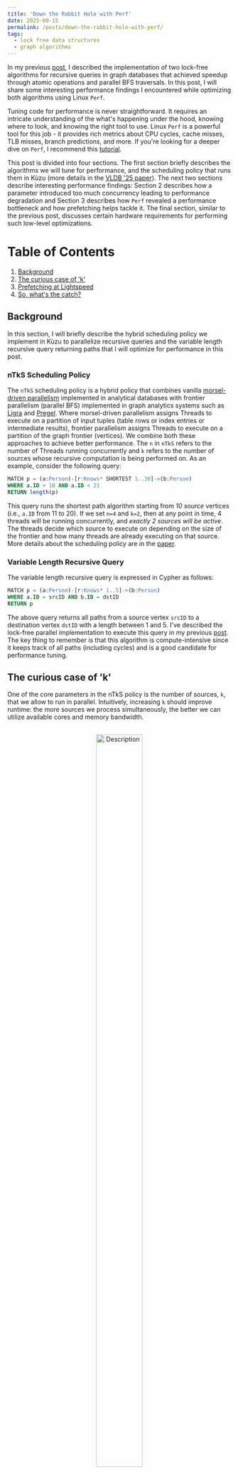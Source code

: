 ```yaml
---
title: 'Down the Rabbit Hole with Perf'
date: 2025-09-15
permalink: /posts/down-the-rabbit-hole-with-perf/
tags:
  - lock free data structures
  - graph algorithms
---
```


In my previous [post](https://anuchak.github.io/posts/anatomy-of-a-lock-free-algorithm/), I described
the implementation of two lock-free algorithms for recursive queries in graph databases that achieved speedup
through atomic operations and parallel BFS traversals. In this post, I will share some interesting performance
findings I encountered while optimizing both algorithms using Linux `Perf`.

Tuning code for performance is never straightforward. It requires an intricate understanding of the what's
happening under the hood, knowing where to look, and knowing the right tool to use. Linux `Perf` is a powerful
tool for this job - it provides rich metrics about CPU cycles, cache misses, TLB misses, branch predictions, and
more. If you're looking for a deeper dive on `Perf`, I recommend this [tutorial](https://github.com/NAThompson/performance_tuning_tutorial).

This post is divided into four sections. The first section briefly describes the algorithms we will tune for performance,
and the scheduling policy that runs them in Kùzu (more details in the [VLDB '25 paper](https://arxiv.org/abs/2508.19379)).
The next two sections describe interesting performance findings: Section 2 describes how a parameter introduced
too much concurrency leading to performance degradation and Section 3 describes how `Perf` revealed a performance 
bottleneck and how prefetching helps tackle it. The final section, similar to the previous post, discusses certain
hardware requirements for performing such low-level optimizations.

# Table of Contents
1. [Background](#Background)
2. [The curious case of 'k'](#the-curious-case-of-k)
3. [Prefetching at Lightspeed](#prefetching-at-lightspeed)
4. [So, what's the catch?](#so-whats-the-catch)


## Background

In this section, I will briefly describe the hybrid scheduling policy we implement in Kùzu to parallelize recursive
queries and the variable length recursive query returning paths that I will optimize for performance in this post.

### nTkS Scheduling Policy

The `nTkS` scheduling policy is a hybrid policy that combines vanilla [morsel-driven parallelism](https://db.in.tum.de/~leis/papers/morsels.pdf)
implemented in analytical databases with frontier parallelism (parallel BFS) implemented in graph analytics systems such
as [Ligra](https://jshun.csail.mit.edu/ligra.pdf) and [Pregel](https://15799.courses.cs.cmu.edu/fall2013/static/papers/p135-malewicz.pdf).
Where morsel-driven parallelism assigns Threads to execute on a partition of input tuples (table rows or index entries 
or intermediate results), frontier parallelism assigns Threads to execute on a partition of the graph frontier (vertices).
We combine both these approaches to achieve better performance. The `n` in `nTkS` refers to the 
number of Threads running concurrently and `k` refers to the number of sources whose recursive computation is being performed on.
As an example, consider the following query:

```sql
MATCH p = (a:Person)-[r:Knows* SHORTEST 1..30]->(b:Person)
WHERE a.ID > 10 AND a.ID < 21
RETURN length(p)
```

This query runs the shortest path algorithm starting from _10 source_ vertices (i.e., `a.ID` from 11 to 20).
If we set `n=4` and `k=2`, then at any point in time, 4 threads will be running concurrently, and _exactly 2 sources will
be active_. The threads decide which source to execute on depending on the size of the frontier and how many threads are
already executing on that source. More details about the scheduling policy are in the [paper](https://arxiv.org/abs/2508.19379).

### Variable Length Recursive Query

The variable length recursive query is expressed in Cypher as follows:

```sql
MATCH p = (a:Person)-[r:Knows* 1..5]->(b:Person)
WHERE a.ID = srcID AND b.ID = dstID
RETURN p
```

The above query returns all paths from a source vertex `srcID` to a destination vertex `dstID` with a length between 1 and 5.
I've described the lock-free parallel implementation to execute this query in my previous [post](https://anuchak.github.io/posts/anatomy-of-a-lock-free-algorithm/). 
The key thing to remember is that this algorithm is compute-intensive since it keeps track of all paths (including cycles)
and is a good candidate for performance tuning.

## The curious case of 'k'

One of the core parameters in the nTkS policy is the number of sources, `k`, that we allow to run in parallel. 
Intuitively, increasing `k` should improve runtime: the more sources we process simultaneously, the better we can utilize
available cores and memory bandwidth.

<br>
<div style="text-align: center;">
  <figure style="display: inline-block; margin: 0;">
    <img src="/images/nTkS_policy.png" alt="Description" style="width: 65%;" />
    <figcaption style="text-align: center; font-size: 1.1rem;"><strong>Figure a</strong>: nTkS Runtime Policy </figcaption>
  </figure>
</div>
<br>

An alternative and more simple scheduling policy would be to simply run a single source at a time and parallelize
with all available threads. Then we don't need to worry about assigning threads to multiple source. However, this approach
leads to underutilization in practice since we are not able to parallelize a single source enough and get enough throughput.
We tested varying `k` on the following real-world + synthetic datasets:

<br>
<div style="display: flex; gap: 3rem; justify-content: center;">

  <div style="text-align: center;">
    <strong>Table: Datasets</strong>
    <table style="border-collapse: collapse; margin: 0 auto; font-size: 1.05rem;">
      <thead>
        <tr>
          <th style="border: 1px solid #ccc; padding: 8px 14px; text-align: center;"></th>
          <th style="border: 1px solid #ccc; padding: 8px 14px; text-align: center;">|V|</th>
          <th style="border: 1px solid #ccc; padding: 8px 14px; text-align: center;">|E|</th>
          <th style="border: 1px solid #ccc; padding: 8px 14px; text-align: center;">Avg Degree</th>
        </tr>
      </thead>
      <tbody>
        <tr>
          <td style="border: 1px solid #ccc; padding: 8px 14px;">LDBC-100</td>
          <td style="border: 1px solid #ccc; padding: 8px 14px;">448,626</td>
          <td style="border: 1px solid #ccc; padding: 8px 14px;">19,941,198</td>
          <td style="border: 1px solid #ccc; padding: 8px 14px;">44</td>
        </tr>
        <tr>
          <td style="border: 1px solid #ccc; padding: 8px 14px;">LiveJournal</td>
          <td style="border: 1px solid #ccc; padding: 8px 14px;">4,847,571</td>
          <td style="border: 1px solid #ccc; padding: 8px 14px;">68,993,773</td>
          <td style="border: 1px solid #ccc; padding: 8px 14px;">14</td>
        </tr>
        <tr>
          <td style="border: 1px solid #ccc; padding: 8px 14px;">Spotify</td>
          <td style="border: 1px solid #ccc; padding: 8px 14px;">3,604,454</td>
          <td style="border: 1px solid #ccc; padding: 8px 14px;">1,927,482,013</td>
          <td style="border: 1px solid #ccc; padding: 8px 14px;">535</td>
        </tr>
       <tr>
          <td style="border: 1px solid #ccc; padding: 8px 14px;">Graph500-28</td>
          <td style="border: 1px solid #ccc; padding: 8px 14px;">121,242,388</td>
          <td style="border: 1px solid #ccc; padding: 8px 14px;">4,236,163,958</td>
          <td style="border: 1px solid #ccc; padding: 8px 14px;">35</td>
       </tr>
      </tbody>
    </table>
  </div>
</div>
<br>

We ran a recursive join query, starting from 64 sources, keeping the total threads fixed at 32 threads while varying
`k` from 1 to 32 to see its effect on runtime. The following figure shows the improvement factor in runtime compared to 
`k=1` for each dataset:

<br>
<div style="text-align: center;">
  <figure style="display: inline-block; margin: 0;">
    <img src="/images/nTkS_experiment.png" alt="Description" style="width: 65%;" />
    <figcaption style="text-align: center; font-size: 1.1rem;"><strong>Figure b</strong>: Varying 'k' </figcaption>
  </figure>
</div>
<br>

As we notice from the figure, for most graphs (LDBC, LiveJournal, Graph500), increasing `k` leads to better performance 
with speedups of 2-3x, but for Spotify, increasing `k` actually leads to worse performance! Compared to the other datasets,
Spotify has a very high average degree (535) and this means that even a single source has a lot of parallelism to exploit.
This is where Linux `Perf` helped us identify the issue. We used `perf stat` to collect metrics for our query:

<br>
<div style="display: flex; gap: 3rem; justify-content: center;">
  <div style="text-align: center;">
    <strong>Table: Runtime (sec) vs LLC Throughput (LLC Tp, Million/s)</strong>
    <table style="border-collapse: collapse; margin: 0 auto; font-size: 1rem; border: 1px solid #777;">
      <thead>
        <tr>
          <th style="border: 1px solid #777; padding: 6px 10px;">Dataset</th>
          <th style="border: 1px solid #777; padding: 6px 10px;">Metric</th>
          <th style="border: 1px solid #777; padding: 6px 10px;">k=1</th>
          <th style="border: 1px solid #777; padding: 6px 10px;">k=2</th>
          <th style="border: 1px solid #777; padding: 6px 10px;">k=4</th>
          <th style="border: 1px solid #777; padding: 6px 10px;">k=8</th>
          <th style="border: 1px solid #777; padding: 6px 10px;">k=16</th>
          <th style="border: 1px solid #777; padding: 6px 10px;">k=32</th>
        </tr>
      </thead>
      <tbody>
        <tr>
          <td rowspan="2" style="border: 1px solid #777; padding: 6px 10px;">LDBC-100</td>
          <td style="border: 1px solid #777; padding: 6px 10px;">Time (s)</td>
          <td style="border: 1px solid #777; text-align:center;">4.1</td><td style="border: 1px solid #777; text-align:center;">3.3</td><td style="border: 1px solid #777; text-align:center;">2.3</td><td style="border: 1px solid #777; text-align:center;">1.5</td><td style="border: 1px solid #777; text-align:center;">1.3</td><td style="border: 1px solid #777; text-align:center;"><font color="blue">1.2</font></td>
        </tr>
        <tr>
          <td style="border: 1px solid #777; padding: 6px 10px;">LLC Tp</td>
          <td style="border: 1px solid #777; text-align:center;">10.9</td><td style="border: 1px solid #777; text-align:center;">11.4</td><td style="border: 1px solid #777; text-align:center;">13.9</td><td style="border: 1px solid #777; text-align:center;">19.4</td><td style="border: 1px solid #777; text-align:center;">23.6</td><td style="border: 1px solid #777; text-align:center;"><font color="blue">23.9</font></td>
        </tr>
        <tr>
          <td rowspan="2" style="border: 1px solid #777; padding: 6px 10px;">LiveJournal</td>
          <td style="border: 1px solid #777; padding: 6px 10px;">Time (s)</td>
          <td style="border: 1px solid #777; text-align:center;">37.5</td><td style="border: 1px solid #777; text-align:center;">31.2</td><td style="border: 1px solid #777; text-align:center;">22.6</td><td style="border: 1px solid #777; text-align:center;">13.5</td><td style="border: 1px solid #777; text-align:center;">10.3</td><td style="border: 1px solid #777; text-align:center;"><font color="blue">9.7</font></td>
        </tr>
        <tr>
          <td style="border: 1px solid #777; padding: 6px 10px;">LLC Tp</td>
          <td style="border: 1px solid #777; text-align:center;">6.2</td><td style="border: 1px solid #777; text-align:center;">6.5</td><td style="border: 1px solid #777; text-align:center;">7.2</td><td style="border: 1px solid #777; text-align:center;">9.5</td><td style="border: 1px solid #777; text-align:center;">10.7</td><td style="border: 1px solid #777; text-align:center;"><font color="blue">10.9</font></td>
        </tr>
        <tr>
          <td rowspan="2" style="border: 1px solid #777; padding: 6px 10px;">Spotify</td>
          <td style="border: 1px solid #777; padding: 6px 10px;">Time (s)</td>
          <td style="border: 1px solid #777; text-align:center;">82.8</td><td style="border: 1px solid #777; text-align:center;">71.8</td><td style="border: 1px solid #777; text-align:center;">68.7</td><td style="border: 1px solid #777; text-align:center;">73.0</td><td style="border: 1px solid #777; text-align:center;">82.8</td><td style="border: 1px solid #777; text-align:center;"><font color="red">95.6</font></td>
        </tr>
        <tr>
          <td style="border: 1px solid #777; padding: 6px 10px;">LLC Tp</td>
          <td style="border: 1px solid #777; text-align:center;">40.4</td><td style="border: 1px solid #777; text-align:center;">48.5</td><td style="border: 1px solid #777; text-align:center;">50.1</td><td style="border: 1px solid #777; text-align:center;">48.6</td><td style="border: 1px solid #777; text-align:center;">43.1</td><td style="border: 1px solid #777; text-align:center;"><font color="red">38.2</font></td>
        </tr>
        <tr>
          <td rowspan="2" style="border: 1px solid #777; padding: 6px 10px;">Graph500-28</td>
          <td style="border: 1px solid #777; padding: 6px 10px;">Time (s)</td>
          <td style="border: 1px solid #777; text-align:center;">938.9</td><td style="border: 1px solid #777; text-align:center;">766.0</td><td style="border: 1px solid #777; text-align:center;">640.0</td><td style="border: 1px solid #777; text-align:center;">492.9</td><td style="border: 1px solid #777; text-align:center;">449.9</td><td style="border: 1px solid #777; text-align:center;"><font color="blue">432.0</font></td>
        </tr>
        <tr>
          <td style="border: 1px solid #777; padding: 6px 10px;">LLC Tp</td>
          <td style="border: 1px solid #777; text-align:center;">12.7</td><td style="border: 1px solid #777; text-align:center;">15.1</td><td style="border: 1px solid #777; text-align:center;">17.2</td><td style="border: 1px solid #777; text-align:center;">21.2</td><td style="border: 1px solid #777; text-align:center;">23.0</td><td style="border: 1px solid #777; text-align:center;"><font color="blue">24.0</font></td>
        </tr>
      </tbody>
    </table>
  </div>
</div>
<br>

This table is dense, so let's unpack it step by step. What we're interested in is the relationship between runtime and 
total LLC (last level cache) loads achieved per second. The LLC is the largest and slowest cache in the memory hierarchy, and
it is shared among all cores. The ideal scenario is to have LLC loads / LLC throughput achieved increase, as we increase
the parameter `k`. Better the LLC throughput, less time the CPU has to wait for data from main memory. Across 3 datasets
(LDBC, LiveJournal, Graph500), we see that as `k` increases, the LLC throughput also increases, leading to better performance.
However, for Spotify, we see LLC throughput slightly increase from `k=1` to `k=4`, but then it starts decreasing. Another
interesting observation is that the runtime for Spotify starts increasing from `k=4` onwards as well. These metrics 
confirm two things:

- LLC throughput is a good proxy for performance in our workloads since we are _**memory bound**_, lower runtime always
  corresponds to higher LLC throughput from the table.
- Spotify even with `k=1` achieves very high LLC throughput (40.4 Million/s) compared to the other datasets
  (6.2-12.7 Million/s), indicating it parallelizes well even with a single source. Increasing `k` beyond 4 leads to
  too much concurrency and contention for memory bandwidth, leading to lower LLC throughput and higher runtime.

If we were to visualize this behavior, _**Figure c**_ shows the cache access pattern by Threads on the other graphs (LDBC,
LiveJournal, Graph500) and _**Figure d**_ shows the cache access pattern by Threads on Spotify.

<br>
<div style="text-align: center;">
  <figure style="display: inline-block; margin: 0;">
    <img src="/images/cache-behavior-1.png" alt="Description" style="width: 65%;" />
    <figcaption style="text-align: center; font-size: 1.1rem;"><strong>Figure c</strong>: Sparse Graph </figcaption>
  </figure>
</div>
<br>

For the other graphs, the threads do not overlap much in their cache accesses when running in parallel on a single source,
due to which they are unable to parallelize well with a single source. Increasing `k` helps in such cases, because 
increasing concurrent sources leads to better cache utilization and better throughput.

<br>
<div style="text-align: center;">
  <figure style="display: inline-block; margin: 0;">
    <img src="/images/cache-behavior-2.png" alt="Description" style="width: 65%;" />
    <figcaption style="text-align: center; font-size: 1.1rem;"><strong>Figure d</strong>: Dense Graph </figcaption>
  </figure>
</div>
<br>

However, for Spotify, the threads overlap a lot in their cache accesses when running in parallel on a single source,
due to which a single source's computation is parallelized enough. The high average degree (535) is a good indicator
of this behavior. By increasing `k` to 4, we achieve LLC throughput of 50 Million/s, which is very high.
Increasing beyond this leads to interference among threads and contention for bandwidth, leading to lower LLC throughput.
Overall, this was an interesting use case of `Perf` helping us identify a performance anomaly and understand how
increasing / decreasing concurrency at the software level affects the underlying hardware. In the next section, I will
describe another interesting use case of `Perf` helping us identify a performance bottleneck and certain tricks to
tackle it.

## Prefetching at Lightspeed

Imagine calling a restaurant to place your order before you leave home. By the time you arrive, your food is already 
prepared. Why waste time waiting when you could have started the process earlier? Of course, this only works if you time it
right — call too early and your food gets cold while you're stuck in traffic. Call a restaurant that's already slammed, 
and the kitchen won't get to your order any faster anyway. But when conditions are right, this simple idea—requesting 
something before you need it—is how CPU prefetching works. In this section, we will try and experiment with applying
software prefetching to an expensive query - the variable length recursive query returning paths:

```sql
    MATCH (a:lj_node)-[r:lj_rel* 1..5]->(b:lj_node) 
    WHERE a.id < $id1 AND b.id < $id2
    RETURN r;
```

I'll skip the details of the algorithm since I've described it in my previous [post](https://anuchak.github.io/posts/anatomy-of-a-lock-free-algorithm/).
To recap, the high level flow of how the algorithm works is as follows:

<br>
<div style="text-align: center;">
  <figure style="display: inline-block; margin: 0;">
    <img src="/images/var_len_cas_parallel.png" alt="Description" style="width: 85%;" />
    <figcaption style="text-align: center;font-size: 1.1rem;"><strong>Figure e:</strong> Var Len Flow Chart</figcaption>
  </figure>
</div>
<br>

When we run this query on the LiveJournal dataset, for a sample query with 50 sources, 500 destinations and upper bound
of 5, we get a runtime of ~27 seconds with a result of 138,471 paths. Let's start to dig in and understand where CPU cycles
get spent for this query using `perf record` and tracking the `cycles` event:


<br>
<div style="text-align: center;">
  <figure style="display: inline-block; margin: 0;">
    <img src="/images/var_len_perf.png" alt="Description" style="width: 85%;" />
    <figcaption style="text-align: center;"></figcaption>
  </figure>
</div>
<br>

(Unsurprisingly) the top function where CPU cycles are spent is the var-len function which adds new neighbours encountered
to the next frontier. When we dig deeper into this function, to find out which lines are the most expensive, we find the 
following:

<br>
<div style="text-align: center;">
  <figure style="display: inline-block; margin: 0;">
    <img src="/images/var_len_perf_2.png" alt="Description" style="width: 85%;" />
    <figcaption style="text-align: center;"></figcaption>
  </figure>
</div>
<br>

From **Figure e**'s flow chart, this line corresponds to **_Step (2)_**, where a Thread reads the `EdgeListAndLevel` 
information of a neighbour, to confirm if it was already encountered at this BFS level or not.

<pre style="font-family: Menlo, Monaco, 'Courier New', monospace;
            padding: 12px; border-radius:6px; background:#2b2430; color:#e6e6e6;">
auto entry = bfsSharedState->nodeIDEdgeListAndLevel[nodeID.offset];
mov     (%rdx), %rsi
if (!entry || (entry->bfsLevel <= bfsSharedState->currentLevel)) {
  test    %rsi, %rsi
  je      11a
  movzbl  (%rsi), %ecx          # ← <span style="color:#e74c3c; font-weight:700;">32.49%</span>
  cmp     %cl, 0x48(%rax)
  jb      1a5
}
</pre>

The [`movzbl`](https://www.cs.auckland.ac.nz/references/macvax/op-codes/Instructions/movz.html) is a load 
instruction, in this case it is taking the address (saved in `rsi` register), dereferencing it and placing 
the object in the `ecx` register. This instruction costs the most because it is causing CPU stalls from the
CPU having to wait for the data to be fetched from memory to the cache, in this case the `bfsLevel` variable
of the `EdgeListAndLevel` struct. In other words, we are again _**memory bound**_, we are unable to feed the
CPU fast enough. This is where software prefetching comes in:

- We will use a _two stage prefetching_ mechanism, we will first prefetch the pointer to the structs itself
  ahead of the elements and then once we are sure that the pointer is in the cache, we will prefetch the `bfsLevel`
  variable.
- We will try to prefetch not just the `bfsLevel` value, but also any other variable we are sure we are going to
  read soon (such as the visited state - `Step (1)` in Figure e)

With these two changes, the brief pseudocode would look something like this:

```c++
visited_nbrs(nbr_node, nbr_offset, edge_offset, src_node_level) {

    // Stage 1: Prefetch entry pointer
    if (nbr_offset + 2 * PREFETCH_DISTANCE) {
        auto future_pos = nbr_offset + 2 * PREFETCH_DISTANCE;
        auto future_node = nbr_nodes[future_pos];
        __builtin_prefetch(NodeEdgeListAndLevels[future_node], 0, 0);
    }

    // Stage 2: Prefetch the actual fields
    if (i + PREFETCH_DISTANCE < totalEdgeListSize) {
        auto future_pos = nbr_offset + PREFETCH_DISTANCE;
        auto future_node = nbr_nodes[future_pos];
        if (auto future_entry = NodeEdgeListAndLevels[future_node]) {
            // Prefetch the first cache line, contains bfsLevel
            __builtin_prefetch(future_entry, 0, 0);
        }
        // Prefetch the global visited status as well
        __builtin_prefetch(global_visited[future_node], 0, 0)
    }

   ....
   // same steps as before from 1-4 in Figure (e)
   ....
}
```

The `PREFETCH_DISTANCE` is a heuristic chosen which decides from what distance of the current neighbour position, do we
want to prefetch values. This value would depend on the approximate latency of fetching data from memory and, total CPU
cycles for one iteration of the loop to execute. If we were to visualize the positions that we are prefetching, the 
following figure highlights this:

<br>
<div style="text-align: center;">
  <figure style="display: inline-block; margin: 0;">
    <img src="/images/prefetch_mechanism.png" alt="Description" style="width: 85%;" />
    <figcaption style="text-align: center;font-size: 1.1rem;"><strong>Figure f:</strong> Two Stage Prefetch Mechanism</figcaption>
  </figure>
</div>
<br>

With this, our prefetch logic is in place. A rerun of the same query now takes _~20 seconds_ to run, which is about **_~26%
improvement_**. If we look at the `perf record` trace of the `cycles` event again, and we see:

<pre style="font-family: Menlo, Monaco, 'Courier New', monospace;
            padding: 12px; border-radius:6px; background:#2b2430; color:#e6e6e6;">
auto entry = bfsSharedState->nodeIDEdgeListAndLevel[nodeID.offset];
mov     (%rdx), %rsi
if (!entry || (entry->bfsLevel <= bfsSharedState->currentLevel)) {
  test    %rsi, %rsi
  je      182
  movzbl  (%rsi), %ecx          # ← <span style="color:#e74c3c; font-weight:700;">6.63%</span>
  cmp     %cl, 0x48(%rax)
  jb      1a5
}
</pre>

The % of CPU cycles on the `movzbl` instruction has been reduced to ~6.6% where it was ~32.5% before. While there was
an overall improvement in runtime (26%), the heuristics and complexity of implementation sort of outweigh the benefits,
unless the query is _really_ sensitive to latency maybe ?

## So, what's the catch?



